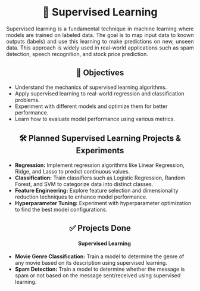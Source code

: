 <h1 align="center">🤖 Supervised Learning</h1>

<p align="justify">
Supervised learning is a fundamental technique in machine learning where models are trained on labeled data. The goal is to map input data to known outputs (labels) and use this learning to make predictions on new, unseen data. This approach is widely used in real-world applications such as spam detection, speech recognition, and stock price prediction.
</p>

<h2 align="center">🎯 Objectives</h2>
<ul>
    <li>Understand the mechanics of supervised learning algorithms.</li>
    <li>Apply supervised learning to real-world regression and classification problems.</li>
    <li>Experiment with different models and optimize them for better performance.</li>
    <li>Learn how to evaluate model performance using various metrics.</li>
</ul>

<h2 align="center">🛠️ Planned Supervised Learning Projects & Experiments</h2>
<ul>
    <li><b>Regression:</b> Implement regression algorithms like Linear Regression, Ridge, and Lasso to predict continuous values.</li>
    <li><b>Classification:</b> Train classifiers such as Logistic Regression, Random Forest, and SVM to categorize data into distinct classes.</li>
    <li><b>Feature Engineering:</b> Explore feature selection and dimensionality reduction techniques to enhance model performance.</li>
    <li><b>Hyperparameter Tuning:</b> Experiment with hyperparameter optimization to find the best model configurations.</li>
</ul>

<h2 align="center">✅ Projects Done</h2>
<ul>
    <h4 align="center">Supervised Learning</h4>
    <li><b>Movie Genre Classification:</b> Train a model to determine the genre of any movie based on its description using supervised learning.</li>
    <li><b>Spam Detection:</b> Train a model to determine whether the message is spam or not based on the message sent/received using supervised learning.</li>   
</ul>

